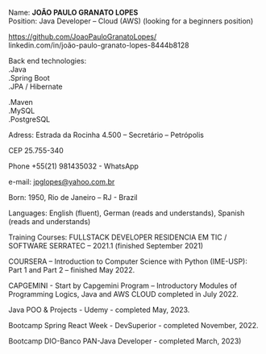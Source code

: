 Name:	**JOÃO PAULO GRANATO LOPES**  
Position: Java Developer – Cloud (AWS)  (looking for a beginners position)  

https://github.com/JoaoPauloGranatoLopes/  
linkedin.com/in/joão-paulo-granato-lopes-8444b8128

Back end technologies:  
.Java  
.Spring Boot  
.JPA / Hibernate  

.Maven  
.MySQL  
.PostgreSQL

Adress: Estrada da Rocinha 4.500 – Secretário – Petrópolis  

CEP 25.755-340  

Phone +55(21) 981435032 - WhatsApp  

e-mail: jpglopes@yahoo.com.br

Born: 1950, Rio de Janeiro – RJ - Brazil

Languages: English (fluent), German (reads and understands), Spanish (reads and understands)

Training Courses:	FULLSTACK DEVELOPER
RESIDENCIA EM TIC / SOFTWARE SERRATEC – 2021.1 (finished September 2021)

COURSERA – Introduction to Computer Science with Python (IME-USP):
Part 1 and Part 2 – finished May 2022.

CAPGEMINI - Start by Capgemini Program – Introductory Modules of Programming Logics, Java and  AWS CLOUD completed in July 2022.

Java POO & Projects - Udemy - completed May, 2023.

Bootcamp Spring React Week - DevSuperior - completed November, 2022.

Bootcamp DIO-Banco PAN-Java Developer - completed March, 2023)
